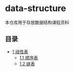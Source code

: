 # data-structure
本仓库用于存放数据结构课程资料

## 目录
- [1 线性表]()
  - [1.1 顺序表](1_1_SeqList.c)
  - [1.2 链表](1_2_LinkList.c)

